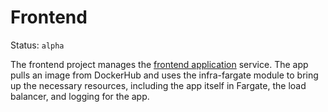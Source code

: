 # Frontend

Status: `alpha`

The frontend project manages the [frontend application][] service.
The app pulls an image from DockerHub and uses the infra-fargate module
to bring up the necessary resources, including the app itself in Fargate,
the load balancer, and logging for the app.

[frontend application]: http://github.com/alphagov/frontend
